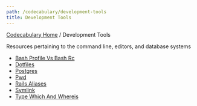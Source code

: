 ```yaml
---
path: /codecabulary/development-tools
title: Development Tools
---
```

<!-- ---title: Development Tools -->

[Codecabulary Home](/codecabulary) / Development Tools

Resources pertaining to the command line, editors, and database systems

* [Bash Profile Vs Bash Rc](/codecabulary/development-tools/bash-profile-vs-bash-rc)
* [Dotfiles](/codecabulary/development-tools/dotfiles)
* [Postgres](/codecabulary/development-tools/postgres)
* [Pwd](/codecabulary/development-tools/pwd)
* [Rails Aliases](/codecabulary/development-tools/rails-aliases)
* [Symlink](/codecabulary/development-tools/symlink)
* [Type Which And Whereis](/codecabulary/development-tools/type-which-and-whereis)
